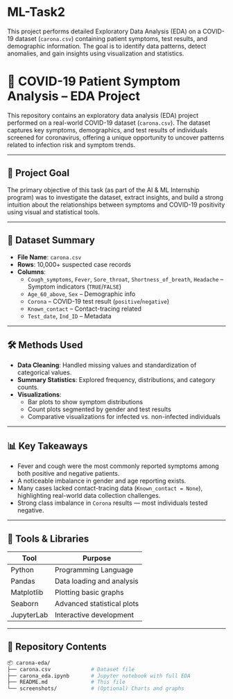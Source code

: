 # ML-Task2
This project performs detailed Exploratory Data Analysis (EDA) on a COVID-19 dataset (`carona.csv`) containing patient symptoms, test results, and demographic information. The goal is to identify data patterns, detect anomalies, and gain insights using visualization and statistics.

# 🧬 COVID-19 Patient Symptom Analysis – EDA Project

This repository contains an exploratory data analysis (EDA) project performed on a real-world COVID-19 dataset (`carona.csv`). The dataset captures key symptoms, demographics, and test results of individuals screened for coronavirus, offering a unique opportunity to uncover patterns related to infection risk and symptom trends.

---

## 🎯 Project Goal

The primary objective of this task (as part of the AI & ML Internship program) was to investigate the dataset, extract insights, and build a strong intuition about the relationships between symptoms and COVID-19 positivity using visual and statistical tools.

---

## 📂 Dataset Summary

- **File Name**: `carona.csv`
- **Rows**: 10,000+ suspected case records
- **Columns**: 
  - `Cough_symptoms`, `Fever`, `Sore_throat`, `Shortness_of_breath`, `Headache` – Symptom indicators (`TRUE`/`FALSE`)
  - `Age_60_above`, `Sex` – Demographic info
  - `Corona` – COVID-19 test result (`positive`/`negative`)
  - `Known_contact` – Contact-tracing related
  - `Test_date`, `Ind_ID` – Metadata

---

## 🛠️ Methods Used

- **Data Cleaning**: Handled missing values and standardization of categorical values.
- **Summary Statistics**: Explored frequency, distributions, and category counts.
- **Visualizations**:
  - Bar plots to show symptom distributions
  - Count plots segmented by gender and test results
  - Comparative visualizations for infected vs. non-infected individuals

---

## 📊 Key Takeaways

- Fever and cough were the most commonly reported symptoms among both positive and negative patients.
- A noticeable imbalance in gender and age reporting exists.
- Many cases lacked contact-tracing data (`Known_contact = None`), highlighting real-world data collection challenges.
- Strong class imbalance in `Corona` results — most individuals tested negative.

---

## 🔧 Tools & Libraries

| Tool        | Purpose                      |
|-------------|------------------------------|
| Python      | Programming Language         |
| Pandas      | Data loading and analysis    |
| Matplotlib  | Plotting basic graphs        |
| Seaborn     | Advanced statistical plots   |
| JupyterLab  | Interactive development      |

---

## 📁 Repository Contents

```bash
📦 carona-eda/
├── carona.csv             # Dataset file
├── carona_eda.ipynb       # Jupyter notebook with full EDA
├── README.md              # This file
└── screenshots/           # (Optional) Charts and graphs

